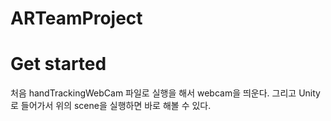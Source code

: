 # ARTeamProject

# Get started

처음 handTrackingWebCam 파일로 실행을 해서 webcam을 띄운다.
그리고 Unity로 들어가서 위의 scene을 실행하면 바로 해볼 수 있다.

